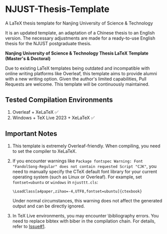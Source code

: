 
# NJUST-Thesis-Template
A LaTeX thesis template for Nanjing University of Science & Technology

It is an updated template, an adaptation of a Chinese thesis to an English version. The necessary adjustments are made for a ready-to-use English thesis for the NJUST postgraduate thesis.

**Nanjing University of Science & Technology Thesis LaTeX Template (Master's & Doctoral)**

Due to existing LaTeX templates being outdated and incompatible with online writing platforms like Overleaf, this template aims to provide alumni with a new writing option. Given the author's limited capabilities, Pull Requests are welcome. This template will be continuously maintained.

## Tested Compilation Environments
1. Overleaf + XeLaTeX ✅
2. Windows + TeX Live 2023 + XeLaTeX ✅

## Important Notes
1. This template is extremely Overleaf-friendly. When compiling, you need to set the compiler to XeLaTeX.

2. If you encounter warnings like `Package fontspec Warning: Font "FandolSong-Regular" does not contain requested Script "CJK"`, you need to manually specify the CTeX default font library for your current operating system (such as Linux or Overleaf). For example, set `fontset=ubuntu` or `windows` in `njusttt.cls`:
   ```
   \LoadClass[a4paper,zihao=-4,UTF8,fontset=ubuntu]{ctexbook}
   ```
   Under normal circumstances, this warning does not affect the generated output and can be directly ignored.

3. In TeX Live environments, you may encounter \bibliography errors. You need to replace bibtex with biber in the compilation chain. For details, refer to [Issue#1](https://github.com/pasteller/njusttt/issues/2#issue-2511395379).
